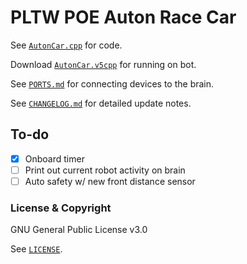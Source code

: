 # PLTW POE Auton Race Car

See [`AutonCar.cpp`](AutonCar.cpp) for code.

Download [`AutonCar.v5cpp`](AutonCar.v5cpp) for running on bot.

See [`PORTS.md`](PORTS.md) for connecting devices to the brain.

See [`CHANGELOG.md`](CHANGELOG.md) for detailed update notes.

## To-do

 - [x] Onboard timer
 - [ ] Print out current robot activity on brain
 - [ ] Auto safety w/ new front distance sensor

### License & Copyright
GNU General Public License v3.0

See [`LICENSE`](LICENSE).
